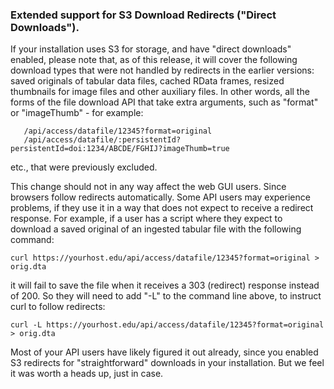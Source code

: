 ### Extended support for S3 Download Redirects ("Direct Downloads").

If your installation uses S3 for storage, and have "direct downloads" enabled, please note that, as of this release, it will cover the following download types that were not handled by redirects in the earlier versions: saved originals of tabular data files, cached RData frames, resized thumbnails for image files and other auxiliary files. In other words, all the forms of the file download API that take extra arguments, such as "format" or "imageThumb" - for example:

```
   /api/access/datafile/12345?format=original
   /api/access/datafile/:persistentId?persistentId=doi:1234/ABCDE/FGHIJ?imageThumb=true
```

etc., that were previously excluded.

This change should not in any way affect the web GUI users. Since browsers follow redirects automatically. Some API users may experience problems, if they use it in a way that does not expect to receive a redirect response. For example, if a user has a script where they expect to download a saved original of an ingested tabular file with the following command:

`curl https://yourhost.edu/api/access/datafile/12345?format=original > orig.dta`

it will fail to save the file when it receives a 303 (redirect) response instead of 200. So they will need to add "-L" to the command line above, to instruct curl to follow redirects:

`curl -L https://yourhost.edu/api/access/datafile/12345?format=original > orig.dta`

Most of your API users have likely figured it out already, since you enabled S3 redirects for "straightforward" downloads in your installation. But we feel it was worth a heads up, just in case. 
